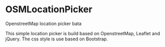# OSMLocationPicker
OpenstreetMap location picker bata

This simple location picker is build based on OpenstreetMap, Leaflet and jQuery. The css style is use based on Bootstrap.
